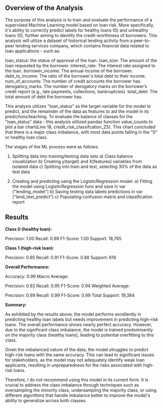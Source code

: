 ## Overview of the Analysis

The purpose of this analysis is to train and evaluate the performance of a supervised Machine Learning model based on loan risk. More specifically, it's ability to correctly predict labels for healthy loans (0) and unhealthy loans (0), further aiming to identify the credit-worthiness of borrowers. This analysis will utilize a dataset of historical lending activity from a peer-to-peer lending services company, which contains financial data related to loan applications - such as: 

loan_status: the status of approval of the loan.
loan_size: The amount of the loan requested by the borrower.
interest_rate: The interest rate assigned to the loan.
borrower_income: The annual income of the borrower.
debt_to_income: The ratio of the borrower's total debt to their income.
num_of_accounts: The number of credit accounts the borrower has.
derogatory_marks: The number of derogatory marks on the borrower’s credit report (e.g., late payments, collections, bankruptcies).
total_debt: The total amount of debt the borrower has.

This analysis utilizes "loan_status" as the target variable for the model to predict, and the remainder of the data as features to aid the model in its predictions/teaching. To evaluate the balance of classes for the "loan_status" data - this analysis utilized pandas function value_counts to plot a bar chart(Line 18, credit_risk_classifcation_ZS). This chart concluded that there is a major class imbalance, with most data points falling in the "0" or healthy loan class. 

The stages of the ML process were as follows: 

1) Splitting data into training/testing data sets
   a) Class balance visualization
   b) Creating y(target) and X(features) variables from isolated data
   c) Splitting into train and test, selecting 30% of the data as test data

2) Creating and predicting using the LogisticRegression model:
   a) Fitting the model using LogisticRegression func and save in var ("lending_model")
   b) Saving testing data labels predictions in var ("lend_test_predict")
   c) Populating confusion matrix and classification report

## Results

**Class 0 (healthy loan):**

Precision: 1.00
Recall: 0.99
F1-Score: 1.00
Support: 18,765

**Class 1 (high-risk loan):**

Precision: 0.85
Recall: 0.91
F1-Score: 0.88
Support: 619

**Overall Performance:**

Accuracy: 0.99
Macro Average:

Precision: 0.92
Recall: 0.95
F1-Score: 0.94
Weighted Average:

Precision: 0.99
Recall: 0.99
F1-Score: 0.99
Total Support: 19,384

**Summary:**

As exhibited by the results above, the model performs excellently in predicting healthy loan labels but needs improvement in predicting high-risk loans. The overall performance shows nearly perfect accuracy. However, due to the significant class imbalance, the model is trained predominantly on the majority class (healthy loans), leading to potential overfitting to this class.

Given the imbalanced nature of the data, the model struggles to predict high-risk loans with the same accuracy. This can lead to significant issues for stakeholders, as the model may not adequately identify weak loan applicants, resulting in unpreparedness for the risks associated with high-risk loans.

Therefore, I do not recommend using this model in its current form. It is crucial to address the class imbalance through techniques such as oversampling the minority class, undersampling the majority class, or using different algorithms that handle imbalance better to improve the model's ability to generalize across both classes.
